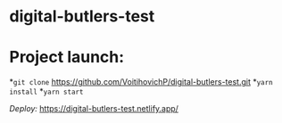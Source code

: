 # digital-butlers-test

# Project launch:
*`git clone` https://github.com/VoitihovichP/digital-butlers-test.git
*`yarn install`
*`yarn start`

*Deploy:* https://digital-butlers-test.netlify.app/
